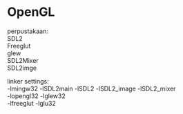 # OpenGL

 perpustakaan:<br>
SDL2<br>
Freeglut<br>
glew<br>
SDL2Mixer<br>
SDL2imge<br>

linker settings:<br>
-lmingw32 -lSDL2main -lSDL2 -lSDL2_image -lSDL2_mixer<br>
-lopengl32 -lglew32<br>
-lfreeglut -lglu32<br>
